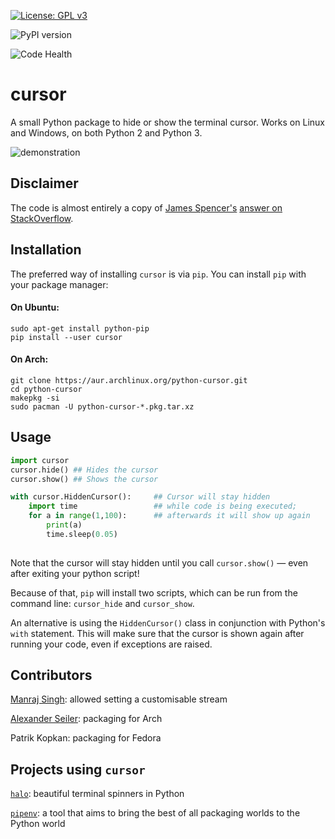 [![License: GPL v3](https://img.shields.io/badge/License-GPLv3-blue.svg)](https://www.gnu.org/licenses/gpl-3.0)

![PyPI version](https://badge.fury.io/py/cursor.svg)

![Code Health](https://landscape.io/github/GijsTimmers/cursor/master/landscape.svg?style=flat)

# cursor 
A small Python package to hide or show the terminal cursor.
Works on Linux and Windows, on both Python 2 and Python 3.

![demonstration](http://i.imgur.com/2iXviMi.gif)

## Disclaimer
The code is almost entirely a copy of
[James Spencer's](http://stackoverflow.com/u/1375885/) 
[answer on StackOverflow](http://stackoverflow.com/a/10455937/1096437).


## Installation
The preferred way of installing `cursor` is via `pip`.
You can install `pip` with your package manager:

#### On Ubuntu:
    
    sudo apt-get install python-pip
    pip install --user cursor

#### On Arch:
    
    git clone https://aur.archlinux.org/python-cursor.git
    cd python-cursor
    makepkg -si
    sudo pacman -U python-cursor-*.pkg.tar.xz

## Usage

```python
import cursor
cursor.hide() ## Hides the cursor
cursor.show() ## Shows the cursor

with cursor.HiddenCursor():     ## Cursor will stay hidden
    import time                 ## while code is being executed;
    for a in range(1,100):      ## afterwards it will show up again
        print(a)
        time.sleep(0.05)
    
```

Note that the cursor will stay hidden until you call `cursor.show()` — 
even after exiting your python script!

Because of that, `pip` will install two scripts, which can be run
from the command line: `cursor_hide` and `cursor_show`.

An alternative is using the `HiddenCursor()` class in conjunction
with Python's `with` statement. This will make sure that the cursor
is shown again after running your code, even if exceptions are
raised.

## Contributors
[Manraj Singh](https://github.com/ManrajGrover): allowed setting
a customisable stream 

[Alexander Seiler](https://github.com/goggle): packaging for Arch

Patrik Kopkan: packaging for Fedora


## Projects using `cursor`
[`halo`](https://github.com/ManrajGrover/halo): beautiful 
terminal spinners in Python

[`pipenv`](https://github.com/pypa/pipenv): a tool that aims to bring the best of all packaging worlds to the Python world

